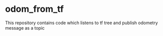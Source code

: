 # odom_from_tf
This repository contains code which listens to tf tree and publish odometry message as a topic
